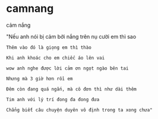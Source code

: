 # camnang
cảm nắng

   "Nếu anh nói bị cảm bởi nắng trên nụ cười em thì sao
   
    Thêm vào đó là giọng em thì thào
    
    Khi anh khoác cho em chiếc áo lên vai
    
    wow anh nghe được lời cảm ơn ngọt ngào bên tai
    
    Nhưng mà 3 giờ hơn rồi em
    
    Đêm còn đang quá ngắn, mà cô đơn thì như dài thêm
    
    Tim anh với lý trí đong đa đong đưa
    
    Chẳng biết câu chuyện duyên vô định trong ta xong chưa"
